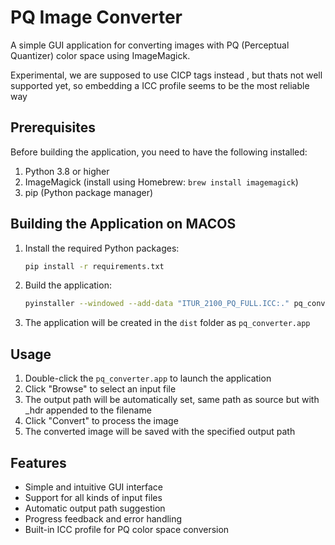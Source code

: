 # PQ Image Converter

A simple GUI application for converting images with PQ (Perceptual Quantizer) color space using ImageMagick.

Experimental, we are supposed to use CICP tags instead , but thats not well supported yet, so embedding a ICC profile seems to be the most reliable way 

## Prerequisites

Before building the application, you need to have the following installed:

1. Python 3.8 or higher
2. ImageMagick (install using Homebrew: `brew install imagemagick`)
3. pip (Python package manager)

## Building the Application on MACOS

1. Install the required Python packages:
   ```bash
   pip install -r requirements.txt
   ```

2. Build the application:
   ```bash
   pyinstaller --windowed --add-data "ITUR_2100_PQ_FULL.ICC:." pq_converter.py
   ```

3. The application will be created in the `dist` folder as `pq_converter.app`

## Usage

1. Double-click the `pq_converter.app` to launch the application
2. Click "Browse" to select an input file
3. The output path will be automatically set, same path as source but with _hdr appended to the filename
4. Click "Convert" to process the image
5. The converted image will be saved with the specified output path

## Features

- Simple and intuitive GUI interface
- Support for all kinds of input files 
- Automatic output path suggestion
- Progress feedback and error handling
- Built-in ICC profile for PQ color space conversion 
